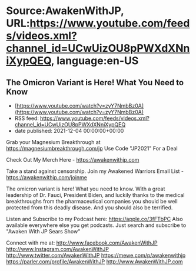 # Source:AwakenWithJP, URL:https://www.youtube.com/feeds/videos.xml?channel_id=UCwUizOU8pPWXdXNniXypQEQ, language:en-US

## The Omicron Variant is Here! What You Need to Know
 - [https://www.youtube.com/watch?v=zyY7NmbBz0A](https://www.youtube.com/watch?v=zyY7NmbBz0A)
 - RSS feed: https://www.youtube.com/feeds/videos.xml?channel_id=UCwUizOU8pPWXdXNniXypQEQ
 - date published: 2021-12-04 00:00:00+00:00

Grab your Magnesium Breakthrough at https://magnesiumbreakthrough.com/jp
Use Code "JP2021" For a Deal

Check Out My Merch Here - https://awakenwithjp.com

Take a stand against censorship. Join my Awakened Warriors Email List - https://awakenwithjp.com/joinme

The omicron variant is here! What you need to know. With a great leadership of Dr. Fauci, President Biden, and luckily thanks to the medical breakthroughs from the pharmaceutical companies you should be well protected from this deadly disease. And you should also be terrified.

Listen and Subscribe to my Podcast here: 
https://apple.co/3fFTbPC
Also available everywhere else you get podcasts. Just search and subscribe to "Awaken With JP Sears Show"

Connect with me at: 
http://www.facebook.com/AwakenWithJP
http://www.Instagram.com/AwakenWithJP
http://www.twitter.com/AwakenWithJP
https://mewe.com/p/awakenwithjp
https://parler.com/profile/AwakenWithJP
http://www.AwakenWithJP.com

